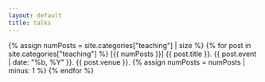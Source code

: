 ```yaml
---
layout: default
title: talks
---
```

{% assign numPosts = site.categories["teaching"] | size %}
{% for post in site.categories["teaching"] %}
   <span class="publication-item">
      <span class="id"> \[{{ numPosts }}\] </span>
      <span class="title">{{ post.title }}.</span>
      <span class="event">{{ post.event | date: "%b, %Y" }}.</span>
      <span class="venue">{{ post.venue }}.</span>
   </span>
   {% assign numPosts = numPosts | minus: 1 %}
{% endfor %}
